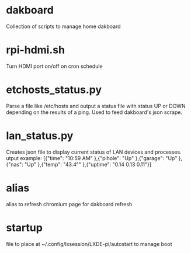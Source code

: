 # dakboard
Collection of scripts to manage home dakboard

# rpi-hdmi.sh
Turn HDMI port on/off on cron schedule

# etchosts_status.py
Parse a file like /etc/hosts and output a status file with status UP or DOWN depending on the results of a ping. Used to feed dakboard's json scrape.

# lan_status.py
Creates json file to display current status of LAN devices and processes. utput example:
[{"time": "10:59 AM"
},{"pihole": "Up"
},{"garage": "Up"
},{"nas": "Up"
},{"temp": "43.4°"
},{"uptime": "0.14 0.13 0.11"}]

# alias
alias to refresh chromium page for dakboard refresh

# startup
file to place at ~/.config/lxsession/LXDE-pi/autostart to manage boot
